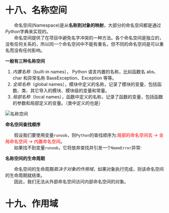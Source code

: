 # 十八、名称空间
&emsp;&emsp;命名空间(Namespace)是从**名称到对象的映射**，大部分的命名空间都是通过*Python*字典来实现的。<br>
&emsp;&emsp;命名空间提供了在项目中避免名字冲突的一种方法。各个命名空间是独立的，没有任何关系的，所以同一个命名空间中不能有重名，但不同的命名空间是可以重名而没有任何影响。

**一般有三种名称空间**
1. *内置名称*（built-in names）， Python 语言内置的名称，比如函数名 abs、char 和异常名称 BaseException、Exception 等等。
2. *全局名称*（global names），模块中定义的名称，记录了模块的变量，包括函数、类、其它导入的模块、模块级的变量和常量。
3. *局部名称*（local names），函数中定义的名称，记录了函数的变量，包括函数的参数和局部定义的变量。（类中定义的也是）

![名称空间](https://images.gitee.com/uploads/images/2020/0728/234224_42fbb049_7841459.png "名称空间")

**命名空间查找顺序**

&emsp;&emsp;假设我们要使用变量`runoob`，则`Python`的查找顺序为:<span style="color: red;">局部的命名空间去 -> 全局命名空间 -> 内置命名空间</span>。<br>
&emsp;&emsp;如果找不到变量`runoob`，它将放弃查找并引发一个`NameError`异常:


**名称空间的生命周期**

&emsp;&emsp;命名空间的生命周期*取决于对象的作用域*，如果对象执行完成，则该命名空间的生命周期就结束。<br>
&emsp;&emsp;因此，我们无法从外部命名空间访问内部命名空间的对象。

# 十九、作用域

